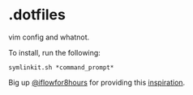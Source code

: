 .dotfiles
=========

vim config and whatnot.

To install, run the following:

    symlinkit.sh *command_prompt*

Big up [@iflowfor8hours](https://github.com/iflowfor8hours) for providing this [inspiration](https://github.com/iflowfor8hours/dotfiles).
